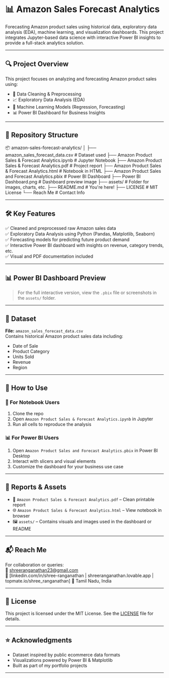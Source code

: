 # 📊 Amazon Sales Forecast Analytics

Forecasting Amazon product sales using historical data, exploratory data analysis (EDA), machine learning, and visualization dashboards. This project integrates Jupyter-based data science with interactive Power BI insights to provide a full-stack analytics solution.

---

## 🔍 Project Overview

This project focuses on analyzing and forecasting Amazon product sales using:

- 🧹 Data Cleaning & Preprocessing  
- 📈 Exploratory Data Analysis (EDA)  
- 🧠 Machine Learning Models (Regression, Forecasting)  
- 📊 Power BI Dashboard for Business Insights  

---

## 📁 Repository Structure

📦 amazon-sales-forecast-analytics/
│
├── amazon_sales_forecast_data.csv # Dataset used
├── Amazon Product Sales & Forecast Analytics.ipynb # Jupyter Notebook
├── Amazon Product Sales & Forecast Analytics.pdf # Project report
├── Amazon Product Sales & Forecast Analytics.html # Notebook in HTML
├── Amazon Product Sales and Forecast Analytics.pbix # Power BI Dashboard
├── Power BI Dashboard.png # Dashboard preview image
├── assets/ # Folder for images, charts, etc.
├── README.md # You're here!
├── LICENSE # MIT License
└── Reach Me # Contact Info

---

## 🛠️ Key Features

✅ Cleaned and preprocessed raw Amazon sales data  
✅ Exploratory Data Analysis using Python (Pandas, Matplotlib, Seaborn)  
✅ Forecasting models for predicting future product demand  
✅ Interactive Power BI dashboard with insights on revenue, category trends, etc.  
✅ Visual and PDF documentation included  

---

## 📊 Power BI Dashboard Preview


> For the full interactive version, view the `.pbix` file or screenshots in the `assets/` folder.

---

## 📂 Dataset

**File:** `amazon_sales_forecast_data.csv`  
Contains historical Amazon product sales data including:

- Date of Sale  
- Product Category  
- Units Sold  
- Revenue  
- Region  

---

## 🚀 How to Use

### 🔧 For Notebook Users

1. Clone the repo  
2. Open `Amazon Product Sales & Forecast Analytics.ipynb` in Jupyter  
3. Run all cells to reproduce the analysis  

### 📊 For Power BI Users

1. Open `Amazon Product Sales and Forecast Analytics.pbix` in Power BI Desktop  
2. Interact with slicers and visual elements  
3. Customize the dashboard for your business use case  

---

## 📄 Reports & Assets

- 📄 `Amazon Product Sales & Forecast Analytics.pdf` – Clean printable report  
- 🌐 `Amazon Product Sales & Forecast Analytics.html` – View notebook in browser  
- 🖼️ `assets/` – Contains visuals and images used in the dashboard or README  

---

## 📬 Reach Me

For collaboration or queries:  
📧 shreeranganathan23@gmail.com  
📱 [linkedin.com/in/shree-ranganathan | shreeranganathan.lovable.app | topmate.io/shree_ranganathan]
📍 Tamil Nadu, India

---

## 🧾 License

This project is licensed under the MIT License. See the [LICENSE](LICENSE) file for details.

---

## ⭐ Acknowledgments

- Dataset inspired by public ecommerce data formats  
- Visualizations powered by Power BI & Matplotlib  
- Built as part of my portfolio projects

---
